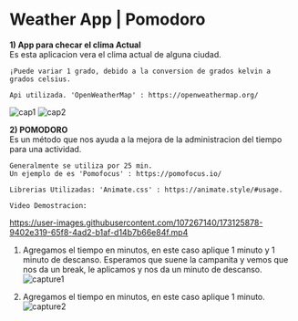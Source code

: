 # Weather App | Pomodoro


**1) App para checar el clima Actual** <br>
    Es esta aplicacion vera el clima actual de alguna ciudad. <br>

    ¡Puede variar 1 grado, debido a la conversion de grados kelvin a grados celsius.

    Api utilizada. 'OpenWeatherMap' : https://openweathermap.org/
![cap1](https://user-images.githubusercontent.com/107267140/173118497-45d73803-c046-4b43-b603-217d01ce803b.png)
![cap2](https://user-images.githubusercontent.com/107267140/173118522-7df405a6-6e80-4ede-8ca8-cc37df0a8c1c.png)


**2) POMODORO** <br>
    Es un método que nos ayuda a la  mejora de la administracion del tiempo para una actividad. 

    Generalmente se utiliza por 25 min. 
    Un ejemplo de es 'Pomofocus' : https://pomofocus.io/

    Librerias Utilizadas: 'Animate.css' : https://animate.style/#usage.
    
    Video Demostracion:
https://user-images.githubusercontent.com/107267140/173125878-9402e319-65f8-4ad2-b1af-d14b7b66e84f.mp4


1) Agregamos el tiempo en minutos, en este caso aplique 1 minuto y 1 minuto de descanso. Esperamos que suene la campanita y vemos que nos da un break, le aplicamos y nos da un minuto de descanso. 
![capture1](https://user-images.githubusercontent.com/107267140/173119978-d51d10c0-18bd-46b1-b3a8-fad1150466f6.png)

2) Agregamos el tiempo en minutos, en este caso aplique 1 minuto.
![capture2](https://user-images.githubusercontent.com/107267140/173119991-f4ceb7c1-424c-46ba-8e29-c2d0d5e3e4d7.png)
